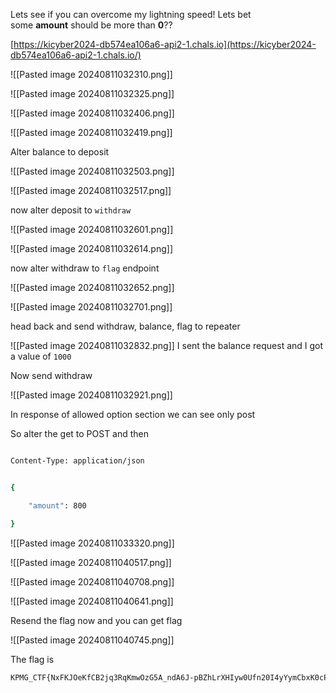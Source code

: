 
Lets see if you can overcome my lightning speed! Lets bet some **amount** should be more than **0**??

[https://kicyber2024-db574ea106a6-api2-1.chals.io](https://kicyber2024-db574ea106a6-api2-1.chals.io/)

![[Pasted image 20240811032310.png]]

![[Pasted image 20240811032325.png]]


![[Pasted image 20240811032406.png]]


![[Pasted image 20240811032419.png]]

Alter balance to deposit

![[Pasted image 20240811032503.png]]

![[Pasted image 20240811032517.png]]

now alter deposit to `withdraw`

![[Pasted image 20240811032601.png]]

![[Pasted image 20240811032614.png]]


now alter withdraw to `flag` endpoint

![[Pasted image 20240811032652.png]]


![[Pasted image 20240811032701.png]]


head back and send withdraw, balance, flag to repeater

![[Pasted image 20240811032832.png]]
I sent the balance request and I got  a value of `1000`

Now send withdraw

![[Pasted image 20240811032921.png]]

In response of allowed option section we can see only post

So alter the get to POST and then

```bash

Content-Type: application/json


{

	"amount": 800

}
```

![[Pasted image 20240811033320.png]]


![[Pasted image 20240811040517.png]]

![[Pasted image 20240811040708.png]]


![[Pasted image 20240811040641.png]]

Resend the flag now and you can get flag

![[Pasted image 20240811040745.png]]

The flag is 
```bash
KPMG_CTF{NxFKJOeKfCB2jq3RqKmwOzG5A_ndA6J-pBZhLrXHIyw0Ufn20I4yYymCbxK0cPnJNxYVmrz_5cusz0FG62ip-sk_6h1Y4Ey4K4DMpU4R}
```
